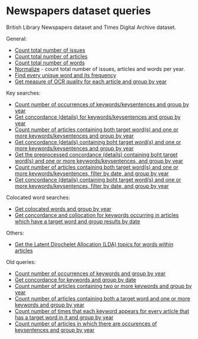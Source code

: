 # Newspapers dataset queries

British Library Newspapers dataset and Times Digital Archive dataset.

General:

* [Count total number of issues](./total_issues.md)
* [Count total number of articles](./total_articles.md)
* [Count total number of words](./total_words.md)
* [Normalize](./normalize.md) - count total number of issues, articles and words per year.
* [Find every unique word and its frequency](./unique_words.md)
* [Get measure of OCR quality for each article and group by year](./ocr_quality_by_year.md)

Key searches:

* [Count number of occurrences of keywords/keysentences and group by year](./keysearch_by_year.md)
* [Get concordance (details) for keywords/keysentences and group by year](./keysearch_by_year_details.md)
* [Count number of articles containing both target word(s) and one or more keywords/keysentences and group by year](./target_and_keysearch_by_year.md)
* [Get concordance (details) containing boht target word(s) and one or more keywords/keysentences and group by year](./target_keysearch_by_year_details.md)
* [Get the preprocessed concordance (details) containing boht target word(s) and one or more keywords/keysentences, and group by year](./target_keysearch_by_year_preprocessed_details.md)
* [Count number of articles containing both target word(s) and one or more keywords/keysentences, filter by date, and group by year](./target_and_keysearch_by_year_filter_date.md)
* [Get concordance (details) containing boht target word(s) and one or more keywords/keysentences, filter by date, and group by year](./target_keysearch_by_year_filter_date_details.md)


Colocated word searches:

* [Get colocated words and group by year](./colocates_by_year.md)
* [Get concordance and collocation for keywords occurring in articles which have a target word and group results by date](./target_concordance_collocation_by_date.md)

Others:

* [Get the Latent Dirochelet Allocation (LDA) topics for words within articles](./lda_topics.md)

Old queries:

* [Count number of occurrences of keywords and group by year](./depricated/keyword_by_year.md)
* [Get concordance for keywords and group by date](./depricated/keyword_concordance_by_date.md)
* [Count number of articles containing two or more keywords and group by year](./depricated/keywords_by_year.md)
* [Count number of articles containing both a target word and one or more keywords and group by year](./depricated/target_and_keywords_by_year.md)
* [Count number of times that each keyword appears for every article that has a target word in it and group by year](./depricated/target_and_keywords_count_by_year.md)
* [Count number of articles in which there are occurences of keysentences and group by year](./depricated/keysentence_by_year.md)

